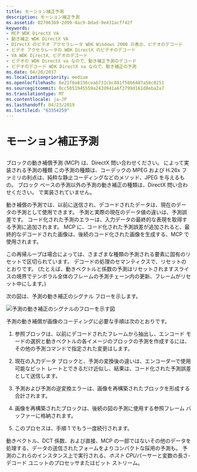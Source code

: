 ```yaml
---
title: モーション補正予測
description: モーション補正予測
ms.assetid: 02706369-2d99-4ac9-8dad-9e431acff42f
keywords:
- MCP WDK DirectX VA
- 動き補正 WDK DirectX VA
- DirectX のビデオ アクセラレータ WDK Windows 2000 の表示、ビデオのデコード
- ビデオ アクセラレータの WDK DirectX のビデオのデコード
- VA WDK DirectX、ビデオのデコード
- ビデオの WDK DirectX va なので、動き補正予測のデコード
- ビデオのデコード WDK DirectX va なので、動き補正の予測
ms.date: 04/20/2017
ms.localizationpriority: medium
ms.openlocfilehash: 6e21f0a8336ceab731cbc881f5866487a58c0251
ms.sourcegitcommit: 0cc5051945559a242d941a6f2799d161d8eba2a7
ms.translationtype: MT
ms.contentlocale: ja-JP
ms.lasthandoff: 04/23/2019
ms.locfileid: "63354259"
---
```

# <a name="motion-compensated-prediction"></a>モーション補正予測


## <span id="ddk_motion_compensated_prediction_gg"></span><span id="DDK_MOTION_COMPENSATED_PREDICTION_GG"></span>


ブロックの動き補償予測 (MCP) は、DirectX 問い合わせください。 によって実装される予測の種類 この予測の種類は、コーデックの MPEG および H.26x ファミリの利点は、純粋な静止コーディングなどのメソッド、JPEG を与えるもの。 ブロック ベースの予測以外の予測の動き補正の種類は、DirectX 問い合わせください。 で実装されていません。

動き補償の予測では、以前に送信され、デコードされたデータは、現在のデータの予測として使用できます。 予測と実際の現在のデータ値の違いは、予測誤差です。 コード化された予測のエラーは、入力データの最終的な表現を取得する予測に追加されます。 MCP に、コード化された予測誤差が追加されると、最終的なデコードされた画像は、後続のコード化された画像を生成する、MCP で使用されます。

この再帰ループは場合によっては、さまざまな種類の予測される要素に固有のリセットで区切られています。 デコードの処理のセマンティクスで、リセットのとおりです。 (たとえば、動きベクトルと係数の予測はリセットされますスライスの境界でテンポラル全体のフレームの予測チェーン内の更新、フレームがリセット中にします。)

次の図は、予測の動き補正のシグナル フローを示します。

![予測の動き補正のシグナルのフローを示す図](images/sigflow.png)

予測の動き補償が画像のコーディングに必要な手順は次のとおりです。

1.  参照ブロックは、以前にデコードされたフレームから抽出し、エンコード モードの選択と動きベクトルの各イメージのブロックの予測を作成するには、その他の予測コマンドで指定された変更はします。

2.  現在の入力データ ブロックと、予測の変換後の違いは、エンコーダーで使用可能なビット レートとできるだけ近似し、結果は、コード化された予測誤差として送信します。

3.  予測および予測の逆変換エラーは、画像を再構築されたブロックを形成する合計されます。

4.  画像を再構築されたブロックは、後続の図の予測に使用する参照フレーム バッファーに格納されます。

5.  このプロセスは、手順 1 でもう一度続行されます。

動きベクトル、DCT 係数、および直接、MCP の一部ではないその他のデータを処理する、データの送信されたフォームをよりコンパクトな採用の予測も。 予測のこれらのインスタンス上で実行される、*ホスト CPU*パーサーと変数の長さ-デコード ユニットのプロセッサまたはビット ストリーム。

 

 





